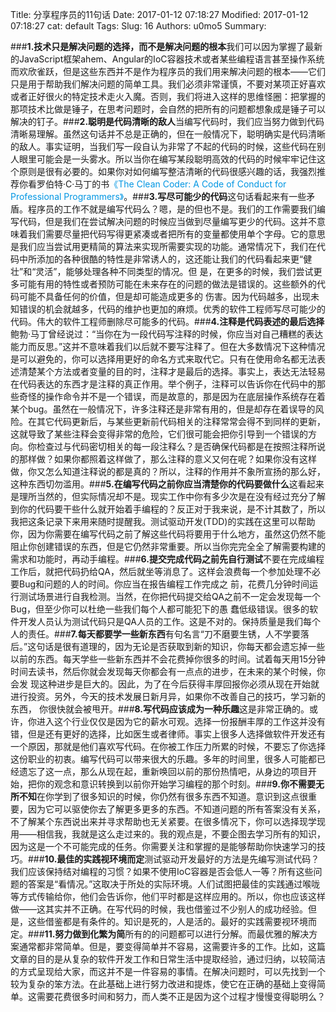 Title: 分享程序员的11句话
Date: 2017-01-12 07:18:27
Modified: 2017-01-12 07:18:27
cat: default
Tags: 
Slug: 16
Authors: u0mo5 
Summary: 

###**1.技术只是解决问题的选择，而不是解决问题的根本**我们可以因为掌握了最新的JavaScript框架ahem、Angular的IoC容器技术或者某些编程语言甚至操作系统而欢欣雀跃，但是这些东西并不是作为程序员的我们用来解决问题的根本——它们只是用于帮助我们解决问题的简单工具。我们必须非常谨慎，不要对某项正好喜欢或者正好很火的特定技术走火入魔。否则，我们将进入这样的思维怪圈：把掌握的那项技术比做是锤子，在思考问题时，会自然的把所有的问题都想象成是锤子可以解决的钉子。###**2.聪明是代码清晰的敌人**当编写代码时，我们应当努力做到代码清晰易理解。虽然这句话并不总是正确的，但在一般情况下，聪明确实是代码清晰的敌人。事实证明，当我们写一段自认为非常了不起的代码的时候，这些代码在别人眼里可能会是一头雾水。所以当你在编写某段聪明高效的代码的时候牢牢记住这个原则是很有必要的。如果你对如何编写整洁清晰的代码很感兴趣的话，我强烈推荐你看罗伯特·C·马丁的书<a href="http://www.amazon.com/exec/obidos/ASIN/0137081073/makithecompsi-20" target="_blank" style="text-decoration: none; color: rgb(1, 150, 227);">《The Clean Coder: A Code of Conduct for Professional Programmers》</a>。###**3.写尽可能少的代码**这句话看起来有一些矛盾。程序员的工作不就是编写代码么？嗯，是的但也不是。我们的工作需要我们编写代码，但是我们在尝试解决问题的时候应当做到尽量编写更少的代码。这并不意味着我们需要尽量把代码写得更紧凑或者把所有的变量都使用单个字母。它的意思是我们应当尝试用更精简的算法来实现所需要实现的功能。通常情况下，我们在代码中所添加的各种很酷的特性是非常诱人的，这还能让我们的代码看起来更“健壮”和“灵活”，能够处理各种不同类型的情况。但 是，在更多的时候，我们尝试更多可能有用的特性或者预防可能在未来存在的问题的做法是错误的。这些额外的代码可能不具备任何的价值，但是却可能造成更多的 伤害。因为代码越多，出现未知错误的机会就越多，代码的维护也更加的麻烦。优秀的软件工程师写尽可能少的代码。伟大的软件工程师删除尽可能多的代码。###**4.注释是代码表述的最后选择**鲍勃·马丁曾经说过：“当你在为一段代码写注释的时候，你应当对自己糟糕的表达能力而反思。”这并不意味着我们以后就不要写注释了。但在大多数情况下这种情况是可以避免的，你可以选择用更好的命名方式来取代它。只有在使用命名都无法表述清楚某个方法或者变量的目的时，注释才是最后的选择。事实上，表达无法轻易在代码表达的东西才是注释的真正作用。举个例子，注释可以告诉你在代码中的那些奇怪的操作命令并不是一个错误，而是故意的，那是因为在底层操作系统存在着某个bug。虽然在一般情况下，许多注释还是非常有用的，但是却存在着误导的风险。在其它代码更新后，与某些更新前代码相关的注释常常会得不到同样的更新，这就导致了某些注释会变得非常的危险，它们很可能会把你引导到一个错误的方向。你检查过与代码密切相关的每一段注释么？是否确保代码都是在按照注释所说的那样做？如果你都照着这样做了，那么注释的意义又何在呢？如果你没有这样做，你又怎么知道注释说的都是真的？所以，注释的作用并不象所宣扬的那么好，这种东西切勿滥用。###**5.在编写代码之前你应当清楚你的代码要做什么**这看起来是理所当然的，但实际情况却不是。现实工作中你有多少次是在没有经过充分了解到你的代码要干些什么就开始着手编程的？反正对于我来说，是不计其数了，所以我把这条记录下来用来随时提醒我。测试驱动开发(TDD)的实践在这里可以帮助你，因为你需要在编写代码之前了解这些代码将要用于什么地方，虽然这仍然不能阻止你创建错误的东西，但是它仍然非常重要。所以当你完完全全了解需要构建的需求和功能时，再动手编程。###**6.提交完成代码之前先自行测试**不要在完成编程工作后，就把代码扔给QA，然后就坐等消息了。这样会浪费每一个参加处理不必要Bug和问题的人的时间。你应当在报告编程工作完成之 前，花费几分钟时间运行测试场景进行自我检测。当然，在你把代码提交给QA之前不一定会发现每一个Bug，但至少你可以杜绝一些我们每个人都可能犯下的愚 蠢低级错误。很多的软件开发人员认为测试代码只是QA人员的工作。这是不对的。保持质量是我们每个人的责任。###**7.每天都要学一些新东西**有句名言“刀不磨要生锈，人不学要落后。”这句话是很有道理的，因为无论是否获取到新的知识，你每天都会遗忘掉一些以前的东西。每天学些一些新东西并不会花费掉你很多的时间。试着每天用15分钟时间去读书，然后你就会发现每天你都会有一点点的进步，在未来的某个时候，你会发 现这种进步是巨大的。因此，为了在今后获得丰厚回报你必须从现在开始就进行投资。另外，今天的技术发展日新月异，如果你不改善自己的技巧，学习新的东西， 你很快就会被甩开。###**8.写代码应该成为一种乐趣**这是非常正确的。或许，你进入这个行业仅仅是因为它的薪水可观。选择一份报酬丰厚的工作这并没有错，但是还有更好的选择，比如医生或者律师。事实上很多人选择做软件开发还有一个原因，那就是他们喜欢写代码。在你被工作压力所累的时候，不要忘了你选择这份职业的初衷。编写代码可以带来很大的乐趣。多年的时间里，很多人可能都已经遗忘了这一点，那么从现在起，重新唤回以前的那份热情吧，从身边的项目开始，把你的观念和意识转换到以前你开始学习编程的那个时刻。###**9.你不需要无所不知**在你学到了很多知识的时候，你仍然有很多东西不知道。意识到这点很重要，因为它可以驱使你去了解更多更多的东西。不知道问题的所有答案没有关系，不了解某个东西说出来并寻求帮助也无关紧要。在很多情况下，你可以选择现学现用——相信我，我就是这么走过来的。我的观点是，不要企图去学习所有的知识，因为这是一个不可能完成的任务。你需要关注和掌握的是能够帮助你快速学习的技巧。###**10.最佳的实践视环境而定**测试驱动开发最好的方法是先编写测试代码？我们应该保持结对编程的习惯？如果不使用IoC容器是否会低人一等？所有这些问题的答案是“看情况。”这取决于所处的实际环境。人们试图把最佳的实践通过喉咙等方式传输给你，他们会告诉你，他们平时都是这样应用的。所以，你也应该这样做——这其实并不正确。在写代码的时候，我也借鉴过不少别人的成功经验。但是，这些借鉴都是有条件的。知识是死的，人是活的。最好的实践需要视环境而定。###**11.努力做到化繁为简**所有的的问题都可以进行分解。而最优雅的解决方案通常都非常简单。但是，要变得简单并不容易，这需要许多的工作。比如，这篇文章的目的是从复杂的软件开发工作和日常生活中提取经验，通过归纳，以较简洁的方式呈现给大家，而这并不是一件容易的事情。在解决问题时，可以先找到一个较为复杂的笨方法。在此基础上进行努力改进和提炼，使它在正确的基础上变得简单。这需要花费很多时间和努力，而人类不正是因为这个过程才慢慢变得聪明么？    
